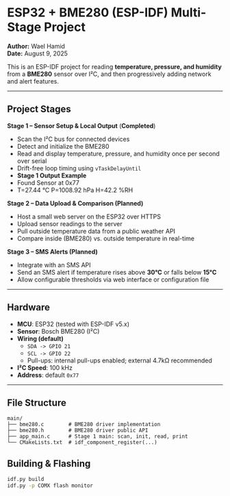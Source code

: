 # ESP32 + BME280 (ESP-IDF) Multi-Stage Project

**Author:** Wael Hamid  
**Date:** August 9, 2025  

This is an ESP-IDF project for reading **temperature, pressure, and humidity** from a **BME280** sensor over I²C, and then progressively adding network and alert features.

---
## Project Stages

**Stage 1 – Sensor Setup & Local Output** (**Completed**)
- Scan the I²C bus for connected devices  
- Detect and initialize the BME280  
- Read and display temperature, pressure, and humidity once per second over serial  
- Drift-free loop timing using `vTaskDelayUntil`  
- **Stage 1 Output Example**
- Found Sensor at 0x77
- T=27.44 °C  P=1008.92 hPa  H=42.2 %RH

**Stage 2 – Data Upload & Comparison (Planned)**  
- Host a small web server on the ESP32 over HTTPS  
- Upload sensor readings to the server  
- Pull outside temperature data from a public weather API  
- Compare inside (BME280) vs. outside temperature in real-time  

**Stage 3 – SMS Alerts (Planned)**  
- Integrate with an SMS API 
- Send an SMS alert if temperature rises above **30°C** or falls below **15°C**  
- Allow configurable thresholds via web interface or configuration file  

---
## Hardware

- **MCU**: ESP32 (tested with ESP-IDF v5.x)
- **Sensor**: Bosch BME280 (I²C)
- **Wiring (default)**  
  - `SDA -> GPIO 21`  
  - `SCL -> GPIO 22`  
  - Pull-ups: internal pull-ups enabled; external 4.7kΩ recommended
- **I²C Speed**: 100 kHz  
- **Address**: default `0x77` 

---
## File Structure
```
main/
├── bme280.c        # BME280 driver implementation
├── bme280.h        # BME280 driver public API
├── app_main.c      # Stage 1 main: scan, init, read, print
└── CMakeLists.txt  # idf_component_register(...)
```


## Building & Flashing
```bash
idf.py build
idf.py -p COMX flash monitor

